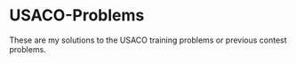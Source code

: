 # USACO-Problems
These are my solutions to the USACO training problems or previous contest problems.
